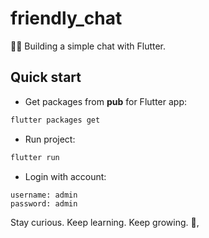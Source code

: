 # friendly_chat

🙌👻 Building a simple chat with Flutter.

## Quick start

- Get packages from **pub** for Flutter app:

```bash
flutter packages get
```

- Run project:

```bash
flutter run
```

- Login with account:

```
username: admin
password: admin
```

<!-- INSPIRATIONAL_QUOTE_START -->
Stay curious. Keep learning. Keep growing.
👀,
<!-- INSPIRATIONAL_QUOTE_END -->
